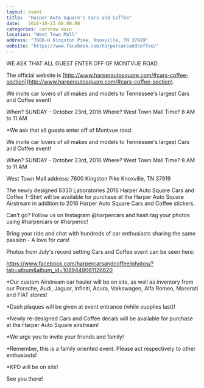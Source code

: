 ```yaml
---
layout: event
title:  "Harper Auto Square's Cars and Coffee"
date:   2016-10-23 08:00:00
categories: carshow main
location: "West Town Mall"
address: "7600-H Kingston Pike, Knoxville, TN 37919"
website: "https://www.facebook.com/harpercarsandcoffee/"
---
```


WE ASK THAT ALL GUEST ENTER OFF OF MONTVUE ROAD.

The official website is [http://www.harperautosquare.com/#cars-coffee-section](http://www.harperautosquare.com/#cars-coffee-section).

We invite car lovers of all makes and models to Tennessee's largest Cars and Coffee event!

When? SUNDAY - October 23rd, 2016
Where? West Town Mall
Time? 8 AM to 11 AM

*We ask that all guests enter off of Montvue road.

We invite car lovers of all makes and models to Tennessee's largest Cars and Coffee event!

When? SUNDAY - October 23rd, 2016
Where? West Town Mall 
Time? 8 AM to 11 AM

West Town Mall address:
7600 Kingston Pike Knoxville, TN 37919

The newly designed 8330 Laboratories 2016 Harper Auto Square Cars and Coffee T-Shirt will be available for purchase at the Harper Auto Square Airstream in addition to 2016 Harper Auto Square Cars and Coffee stickers.

Can't go? Follow us on Instagram @harpercars and hash tag your photos using #harpercars or #harpercc!

Bring your ride and chat with hundreds of car enthusiasts sharing the same passion - A love for cars!

Photos from July's record setting Cars and Coffee event can be seen here:

https://www.facebook.com/harpercarsandcoffee/photos/?tab=album&album_id=1089448061126620

*Our custom Airstream car hauler will be on site, as well as inventory from our Porsche, Audi, Jaguar, Infiniti, Acura, Volkswagen, Alfa Romeo, Maserati and FIAT stores!

*Dash plaques will be given at event entrance (while supplies last)!

*Newly re-designed Cars and Coffee decals will be available for purchase at the Harper Auto Square airstream! 

*We urge you to invite your friends and family!

*Remember, this is a family oriented event. Please act respectively to other enthusiasts!

*KPD will be on site!

See you there!
